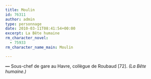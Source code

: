 ```yaml
---
title: Moulin
id: 76311
author: admin
type: personnage
date: 2010-03-11T08:41:54+00:00
excerpt: La Bête humaine
rm_character_novel:
  - 75933
rm_character_name_main: Moulin

---
```

**—** Sous-chef de gare au Havre, collègue de Roubaud [72]. _(La Bête humaine.)_